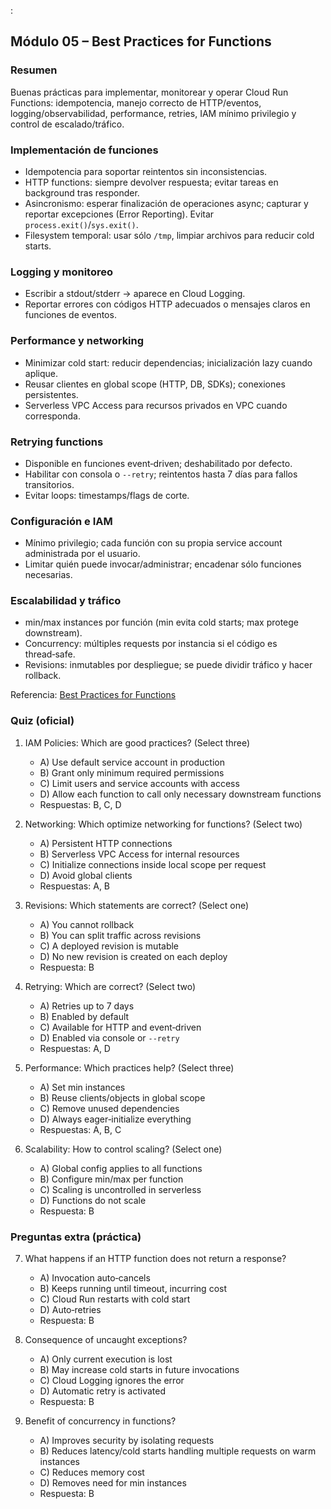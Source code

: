 :

## Módulo 05 – Best Practices for Functions

### Resumen
Buenas prácticas para implementar, monitorear y operar Cloud Run Functions: idempotencia, manejo correcto de HTTP/eventos, logging/observabilidad, performance, retries, IAM mínimo privilegio y control de escalado/tráfico.

### Implementación de funciones
- Idempotencia para soportar reintentos sin inconsistencias.
- HTTP functions: siempre devolver respuesta; evitar tareas en background tras responder.
- Asincronismo: esperar finalización de operaciones async; capturar y reportar excepciones (Error Reporting). Evitar `process.exit()`/`sys.exit()`.
- Filesystem temporal: usar sólo `/tmp`, limpiar archivos para reducir cold starts.

### Logging y monitoreo
- Escribir a stdout/stderr → aparece en Cloud Logging.
- Reportar errores con códigos HTTP adecuados o mensajes claros en funciones de eventos.

### Performance y networking
- Minimizar cold start: reducir dependencias; inicialización lazy cuando aplique.
- Reusar clientes en global scope (HTTP, DB, SDKs); conexiones persistentes.
- Serverless VPC Access para recursos privados en VPC cuando corresponda.

### Retrying functions
- Disponible en funciones event‑driven; deshabilitado por defecto.
- Habilitar con consola o `--retry`; reintentos hasta 7 días para fallos transitorios.
- Evitar loops: timestamps/flags de corte.

### Configuración e IAM
- Mínimo privilegio; cada función con su propia service account administrada por el usuario.
- Limitar quién puede invocar/administrar; encadenar sólo funciones necesarias.

### Escalabilidad y tráfico
- min/max instances por función (min evita cold starts; max protege downstream).
- Concurrency: múltiples requests por instancia si el código es thread‑safe.
- Revisions: inmutables por despliegue; se puede dividir tráfico y hacer rollback.

Referencia: [Best Practices for Functions](https://storage.googleapis.com/cloud-training/T-DVFUNC-I/v1.0.0/od/en/M5_Best_Practices_for_Functions.pdf)

### Quiz (oficial)
1) IAM Policies: Which are good practices? (Select three)
   - A) Use default service account in production
   - B) Grant only minimum required permissions
   - C) Limit users and service accounts with access
   - D) Allow each function to call only necessary downstream functions
   - Respuestas: B, C, D

2) Networking: Which optimize networking for functions? (Select two)
   - A) Persistent HTTP connections
   - B) Serverless VPC Access for internal resources
   - C) Initialize connections inside local scope per request
   - D) Avoid global clients
   - Respuestas: A, B

3) Revisions: Which statements are correct? (Select one)
   - A) You cannot rollback
   - B) You can split traffic across revisions
   - C) A deployed revision is mutable
   - D) No new revision is created on each deploy
   - Respuesta: B

4) Retrying: Which are correct? (Select two)
   - A) Retries up to 7 days
   - B) Enabled by default
   - C) Available for HTTP and event‑driven
   - D) Enabled via console or `--retry`
   - Respuestas: A, D

5) Performance: Which practices help? (Select three)
   - A) Set min instances
   - B) Reuse clients/objects in global scope
   - C) Remove unused dependencies
   - D) Always eager‑initialize everything
   - Respuestas: A, B, C

6) Scalability: How to control scaling? (Select one)
   - A) Global config applies to all functions
   - B) Configure min/max per function
   - C) Scaling is uncontrolled in serverless
   - D) Functions do not scale
   - Respuesta: B

### Preguntas extra (práctica)
7) What happens if an HTTP function does not return a response?
   - A) Invocation auto‑cancels
   - B) Keeps running until timeout, incurring cost
   - C) Cloud Run restarts with cold start
   - D) Auto‑retries
   - Respuesta: B

8) Consequence of uncaught exceptions?
   - A) Only current execution is lost
   - B) May increase cold starts in future invocations
   - C) Cloud Logging ignores the error
   - D) Automatic retry is activated
   - Respuesta: B

9) Benefit of concurrency in functions?
   - A) Improves security by isolating requests
   - B) Reduces latency/cold starts handling multiple requests on warm instances
   - C) Reduces memory cost
   - D) Removes need for min instances
   - Respuesta: B